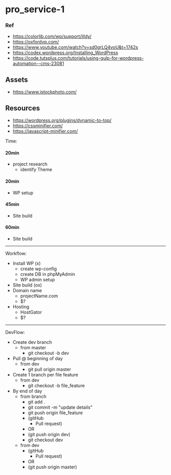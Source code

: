 # pro_service-1

### Ref
- https://colorlib.com/wp/support/illdy/
- https://oxfordvp.com/
- https://www.youtube.com/watch?v=sd0grLQ4voU&t=1742s
- https://codex.wordpress.org/Installing_WordPress
- https://code.tutsplus.com/tutorials/using-gulp-for-wordpress-automation--cms-23081

## Assets
- https://www.istockphoto.com/

## Resources
- https://wordpress.org/plugins/dynamic-to-top/
- https://cssminifier.com/
- https://javascript-minifier.com/


Time:
#### 20min
- project research
    - identify Theme
#### 20min
- WP setup
#### 45min
- Site build
#### 60min
- Site build
<!-- #### 25 min
- HostGator setup -->

---

Workflow:
- Install WP (x)
    - create wp-config
    - create DB in phpMyAdmin
    - WP admin setup
- Site build (ox)
- Domain name
    - projectName.com
    - $?
- Hosting
    - HostGator
    - $?

---

DevFlow:
- Create dev branch
    - from master
        - git checkout -b dev
- Pull @ beginning of day
    - from dev
        - git pull origin master
- Create 1 branch per file feature
    - from dev
        - git checkout -b file_feature
- By end of day
    - from branch
        - git add .
        - git commit -m "update details"
        - git push origin file_feature
        - (gitHub
            - Pull request)
        - OR
        - (git push origin dev)
        - git checkout dev
    - from dev
        - (gitHub
          - Pull request)
        - OR
        - (git push origin master)
